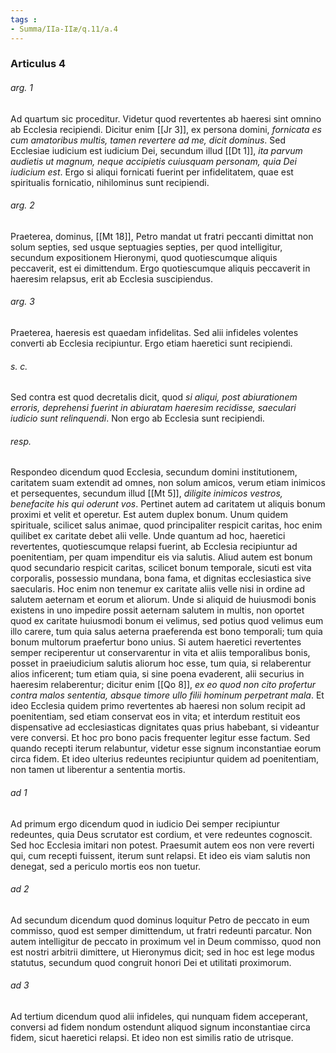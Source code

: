 ```yaml
---
tags : 
- Summa/IIa-IIæ/q.11/a.4
---
```


### Articulus 4

###### arg. 1
Ad quartum sic proceditur. Videtur quod revertentes ab haeresi sint omnino ab Ecclesia recipiendi. Dicitur enim [[Jr 3]], ex persona domini, *fornicata es cum amatoribus multis, tamen revertere ad me, dicit dominus*. Sed Ecclesiae iudicium est iudicium Dei, secundum illud [[Dt 1]], *ita parvum audietis ut magnum, neque accipietis cuiusquam personam, quia Dei iudicium est*. Ergo si aliqui fornicati fuerint per infidelitatem, quae est spiritualis fornicatio, nihilominus sunt recipiendi.

###### arg. 2
Praeterea, dominus, [[Mt 18]], Petro mandat ut fratri peccanti dimittat non solum septies, sed usque septuagies septies, per quod intelligitur, secundum expositionem Hieronymi, quod quotiescumque aliquis peccaverit, est ei dimittendum. Ergo quotiescumque aliquis peccaverit in haeresim relapsus, erit ab Ecclesia suscipiendus.

###### arg. 3
Praeterea, haeresis est quaedam infidelitas. Sed alii infideles volentes converti ab Ecclesia recipiuntur. Ergo etiam haeretici sunt recipiendi.

###### s. c.
Sed contra est quod decretalis dicit, quod *si aliqui, post abiurationem erroris, deprehensi fuerint in abiuratam haeresim recidisse, saeculari iudicio sunt relinquendi*. Non ergo ab Ecclesia sunt recipiendi.

###### resp.
Respondeo dicendum quod Ecclesia, secundum domini institutionem, caritatem suam extendit ad omnes, non solum amicos, verum etiam inimicos et persequentes, secundum illud [[Mt 5]], *diligite inimicos vestros, benefacite his qui oderunt vos*. Pertinet autem ad caritatem ut aliquis bonum proximi et velit et operetur. Est autem duplex bonum. Unum quidem spirituale, scilicet salus animae, quod principaliter respicit caritas, hoc enim quilibet ex caritate debet alii velle. Unde quantum ad hoc, haeretici revertentes, quotiescumque relapsi fuerint, ab Ecclesia recipiuntur ad poenitentiam, per quam impenditur eis via salutis. Aliud autem est bonum quod secundario respicit caritas, scilicet bonum temporale, sicuti est vita corporalis, possessio mundana, bona fama, et dignitas ecclesiastica sive saecularis. Hoc enim non tenemur ex caritate aliis velle nisi in ordine ad salutem aeternam et eorum et aliorum. Unde si aliquid de huiusmodi bonis existens in uno impedire possit aeternam salutem in multis, non oportet quod ex caritate huiusmodi bonum ei velimus, sed potius quod velimus eum illo carere, tum quia salus aeterna praeferenda est bono temporali; tum quia bonum multorum praefertur bono unius. Si autem haeretici revertentes semper reciperentur ut conservarentur in vita et aliis temporalibus bonis, posset in praeiudicium salutis aliorum hoc esse, tum quia, si relaberentur alios inficerent; tum etiam quia, si sine poena evaderent, alii securius in haeresim relaberentur; dicitur enim [[Qo 8]], *ex eo quod non cito profertur contra malos sententia, absque timore ullo filii hominum perpetrant mala*. Et ideo Ecclesia quidem primo revertentes ab haeresi non solum recipit ad poenitentiam, sed etiam conservat eos in vita; et interdum restituit eos dispensative ad ecclesiasticas dignitates quas prius habebant, si videantur vere conversi. Et hoc pro bono pacis frequenter legitur esse factum. Sed quando recepti iterum relabuntur, videtur esse signum inconstantiae eorum circa fidem. Et ideo ulterius redeuntes recipiuntur quidem ad poenitentiam, non tamen ut liberentur a sententia mortis.

###### ad 1
Ad primum ergo dicendum quod in iudicio Dei semper recipiuntur redeuntes, quia Deus scrutator est cordium, et vere redeuntes cognoscit. Sed hoc Ecclesia imitari non potest. Praesumit autem eos non vere reverti qui, cum recepti fuissent, iterum sunt relapsi. Et ideo eis viam salutis non denegat, sed a periculo mortis eos non tuetur.

###### ad 2
Ad secundum dicendum quod dominus loquitur Petro de peccato in eum commisso, quod est semper dimittendum, ut fratri redeunti parcatur. Non autem intelligitur de peccato in proximum vel in Deum commisso, quod non est nostri arbitrii dimittere, ut Hieronymus dicit; sed in hoc est lege modus statutus, secundum quod congruit honori Dei et utilitati proximorum.

###### ad 3
Ad tertium dicendum quod alii infideles, qui nunquam fidem acceperant, conversi ad fidem nondum ostendunt aliquod signum inconstantiae circa fidem, sicut haeretici relapsi. Et ideo non est similis ratio de utrisque.

